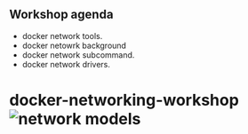
## Workshop agenda

- docker network tools.
- docker netowrk background
- docker network subcommand. 
- docker network drivers.

docker-networking-workshop
![network models](https://docs.google.com/drawings/d/1Gr_4a7kMwr1o619jwChy8ZW9lV66d_TwX4-lBnHydKE/pub?w=652&h=371)
===